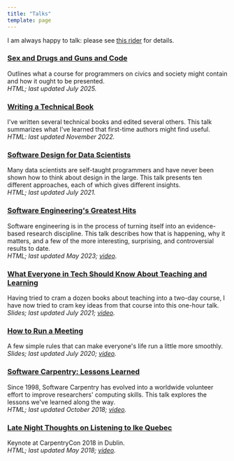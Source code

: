 ```yaml
---
title: "Talks"
template: page
---
```


<p>
  I am always happy to talk:
  please see <a href="@root/talks/speaking/">this rider</a> for details.
</p>

<div class="row">
  <div class="col-6">
    <div class="card">
      <h3 id="sdgc"><a href="@root/talks/sdgc/">Sex and Drugs and Guns and Code</a></h3>
      <p>
        Outlines what a course for programmers on civics and society might contain
        and how it ought to be presented.
	<br>
        <em>HTML; last updated July 2025.</em>
      </p>
    </div>
  </div>
  <div class="col-6">
    <div class="card">
      <h3 id="writing-book"><a href="@root/talks/writing-book/">Writing a Technical Book</a></h3>
      <p>
        I've written several technical books and edited several others.
        This talk summarizes what I've learned that first-time authors might find useful.
	<br>
        <em>HTML: last updated November 2022.</em>
      </p>
    </div>
  </div>
</div>

<div class="row">
  <div class="col-6">
    <div class="card">
      <h3 id="sd4ds"><a href="@root/talks/sd4ds/">Software Design for Data Scientists</a></h3>
      <p>
	Many data scientists are self-taught programmers
	and have never been shown how to think about design in the large.
	This talk presents ten different approaches,
	each of which gives different insights.
	<br>
	<em>HTML; last updated July 2021.</em>
      </p>
    </div>
  </div>
  <div class="col-6">
    <div class="card">
      <h3 id="software-engineering-greatest-hits"><a href="@root/talks/greatest-hits/">Software Engineering's Greatest Hits</a></h3>
      <p>
	Software engineering is in the process of turning itself into an
	evidence-based research discipline. This talk describes how that is
	happening, why it matters, and a few of the more interesting,
	surprising, and controversial results to date.
	<br>
	<em>HTML; last updated May 2023; <a href="https://www.youtube.com/watch?v=HrVtA-ue-x0">video</a>.</em>
      </p>
    </div>
  </div>
</div>

<div class="row">
  <div class="col-6">
    <div class="card">
      <h3 id="what-everyone-in-tech-should-know-about-teaching-and-learning"><a href="@root/files/talks/teaching-learning.odp">What Everyone in Tech Should Know About Teaching and Learning</a></h3>
      <p>
	Having tried to cram a dozen books about teaching into a two-day course,
	I have now tried to cram key ideas from that course into this one-hour talk.
	<br>
	<em>Slides; last updated July 2021; <a href="https://www.youtube.com/watch?v=ewXvFQByRqY">video</a>.</em>
      </p>
    </div>
  </div>
  <div class="col-6">
    <div class="card">
      <h3 id="run-meeting"><a href="@root/files/talks/meeting.odp">How to Run a Meeting</a></h3>
      <p>
	A few simple rules that can make everyone's life run a little more smoothly.
	<br>
	<em>Slides; last updated July 2020; <a href="https://www.youtube.com/watch?v=5f3-q9SzkeE">video</a>.</em>
      </p>
    </div>
  </div>
</div>

<div class="row">
  <div class="col-6">
    <div class="card">
      <h3 id="carpentry-lessons"><a href="@root/talks/lessons-learned/">Software Carpentry: Lessons Learned</a></h3>
      <p>
	Since 1998, Software Carpentry has evolved into a worldwide
	volunteer effort to improve researchers' computing skills. This talk
	explores the lessons we've learned along the way.
	<br>
	<em>HTML; last updated October 2018; <a href="https://www.youtube.com/watch?v=1e26rp6qPbA">video</a>.</em>
      </p>
    </div>
  </div>
  <div class="col-6">
    <div class="card">
      <h3 id="late-night-thoughts"><a href="@root/talks/late-night/">Late Night Thoughts on Listening to Ike Quebec</a></h3>
      <p>
	Keynote at CarpentryCon 2018 in Dublin.
	<br>
	<em>HTML; last updated May 2018; <a href="https://www.youtube.com/watch?v=7xR50ty5DZ0">video</a>.</em>
      </p>
    </div>
  </div>
</div>
